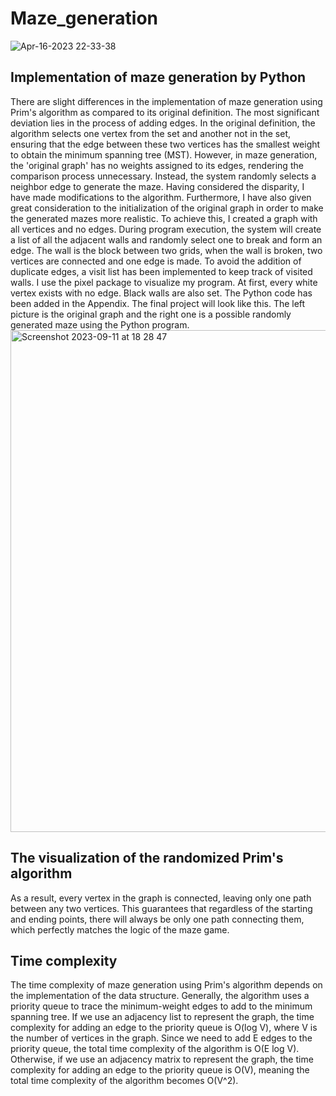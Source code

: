 # Maze_generation

![Apr-16-2023 22-33-38](https://github.com/ccxxyy23/Maze_generation/assets/119594609/cb220c4c-016f-47a5-bed2-6b7cb4b9e1b1)

## Implementation of maze generation by Python
There are slight differences in the implementation of maze generation using Prim's algorithm as compared to its original definition. The most significant deviation lies in the process of adding edges. In the original definition, the algorithm selects one vertex from the set and another not in the set, ensuring that the edge between these two vertices has the smallest weight to obtain the minimum spanning tree (MST). However, in maze generation, the 'original graph' has no weights assigned to its edges, rendering the comparison process unnecessary. Instead, the system randomly selects a neighbor edge to generate the maze. Having considered the disparity, I have made modifications to the algorithm.
Furthermore, I have also given great consideration to the initialization of the original graph in order to make the generated mazes more realistic. To achieve this, I created a graph with all vertices and no edges. During program execution, the system will create a list of all the adjacent walls and randomly select one to break and form an edge. The wall is the block between two grids, when the wall is broken, two vertices are connected and one edge is made. To avoid the addition of duplicate edges, a visit list has been implemented to keep track of visited walls.
I use the pixel package to visualize my program. At first, every white vertex exists with no edge. Black walls are also set. The Python code has been added in the Appendix.
The final project will look like this. The left picture is the original graph and the right one is a possible randomly generated maze using the Python program.
<img width="803" alt="Screenshot 2023-09-11 at 18 28 47" src="https://github.com/ccxxyy23/Maze_generation/assets/119594609/f26fc5a8-b490-480b-891b-5e59ff65e484">

## The visualization of the randomized Prim's algorithm 
As a result, every vertex in the graph is connected, leaving only one path between any two vertices. This guarantees that regardless of the starting and ending points, there will always be only one path connecting them, which perfectly matches the logic of the maze game.

## Time complexity
The time complexity of maze generation using Prim's algorithm depends on the implementation of the data structure. Generally, the algorithm uses a priority queue to trace the minimum-weight edges to add to the minimum spanning tree.
If we use an adjacency list to represent the graph, the time complexity for adding an edge to the priority queue is O(log V), where V is the number of vertices in the graph. Since we need to add E edges to the priority queue, the total time complexity of the algorithm is O(E log V).
Otherwise, if we use an adjacency matrix to represent the graph, the time complexity for adding an edge to the priority queue is O(V), meaning the total time complexity of the algorithm becomes O(V^2).
